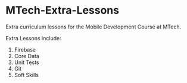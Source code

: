 # MTech-Extra-Lessons
Extra curriculum lessons for the Mobile Development Course at MTech.

Extra Lessons include:

1. Firebase
2. Core Data
3. Unit Tests
4. Git
5. Soft Skills